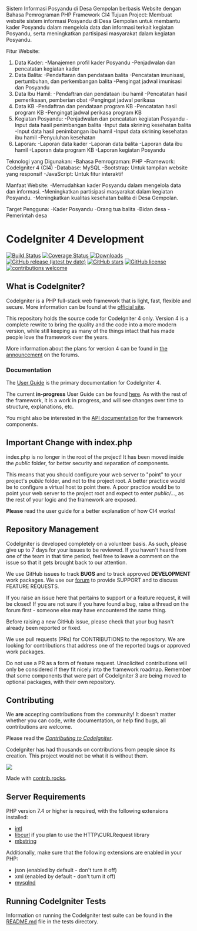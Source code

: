 Sistem Informasi Posyandu di Desa Gempolan berbasis Website dengan Bahasa Pemrograman PHP Framework CI4
Tujuan Project:
Membuat website sistem informasi Posyandu di Desa Gempolan untuk membantu kader Posyandu dalam mengelola data dan informasi terkait kegiatan Posyandu, serta meningkatkan partisipasi masyarakat dalam kegiatan Posyandu.

Fitur Website:
1. Data Kader:
-Manajemen profil kader Posyandu
-Penjadwalan dan pencatatan kegiatan kader
2. Data Balita:
-Pendaftaran dan pendataan balita
-Pencatatan imunisasi, pertumbuhan, dan perkembangan balita
-Pengingat jadwal imunisasi dan Posyandu
3. Data Ibu Hamil:
-Pendaftran dan pendataan ibu hamil
-Pencatatan hasil pemeriksaan, pemberian obat 
-Pengingat jadwal perikasa
4. Data KB
-Pendaftran dan pendataan program KB
-Pencatatan hasil program KB 
-Pengingat jadwal perikasa program KB
5. Kegiatan Posyandu:
-Penjadwalan dan pencatatan kegiatan Posyandu
-Input data hasil penimbangan balita
-Input data skrining kesehatan balita
-Input data hasil penimbangan ibu hamil
-Input data skrining kesehatan ibu hamil
-Penyuluhan kesehatan
6. Laporan:
-Laporan data kader
-Laporan data balita
-Laporan data ibu hamil
-Laporan data program KB
-Laporan kegiatan Posyandu

Teknologi yang Digunakan:
-Bahasa Pemrograman: PHP
-Framework: CodeIgniter 4 (CI4)
-Database: MySQL
-Bootstrap: Untuk tampilan website yang responsif
-JavaScript: Untuk fitur interaktif

Manfaat Website:
-Memudahkan kader Posyandu dalam mengelola data dan informasi.
-Meningkatkan partisipasi masyarakat dalam kegiatan Posyandu.
-Meningkatkan kualitas kesehatan balita di Desa Gempolan.

Target Pengguna:
-Kader Posyandu
-Orang tua balita
-Bidan desa
-Pemerintah desa


# CodeIgniter 4 Development

[![Build Status](https://github.com/codeigniter4/CodeIgniter4/workflows/PHPUnit/badge.svg)](https://github.com/codeigniter4/CodeIgniter4/actions?query=workflow%3A%22PHPUnit%22)
[![Coverage Status](https://coveralls.io/repos/github/codeigniter4/CodeIgniter4/badge.svg?branch=develop)](https://coveralls.io/github/codeigniter4/CodeIgniter4?branch=develop)
[![Downloads](https://poser.pugx.org/codeigniter4/framework/downloads)](https://packagist.org/packages/codeigniter4/framework)
[![GitHub release (latest by date)](https://img.shields.io/github/v/release/codeigniter4/CodeIgniter4)](https://packagist.org/packages/codeigniter4/framework)
[![GitHub stars](https://img.shields.io/github/stars/codeigniter4/CodeIgniter4)](https://packagist.org/packages/codeigniter4/framework)
[![GitHub license](https://img.shields.io/github/license/codeigniter4/CodeIgniter4)](https://github.com/codeigniter4/CodeIgniter4/blob/develop/LICENSE)
[![contributions welcome](https://img.shields.io/badge/contributions-welcome-brightgreen.svg?style=flat)](https://github.com/codeigniter4/CodeIgniter4/pulls)
<br>

## What is CodeIgniter?

CodeIgniter is a PHP full-stack web framework that is light, fast, flexible and secure.
More information can be found at the [official site](http://codeigniter.com).

This repository holds the source code for CodeIgniter 4 only.
Version 4 is a complete rewrite to bring the quality and the code into a more modern version,
while still keeping as many of the things intact that has made people love the framework over the years.

More information about the plans for version 4 can be found in [the announcement](http://forum.codeigniter.com/thread-62615.html) on the forums.

### Documentation

The [User Guide](https://codeigniter4.github.io/userguide/) is the primary documentation for CodeIgniter 4.

The current **in-progress** User Guide can be found [here](https://codeigniter4.github.io/CodeIgniter4/).
As with the rest of the framework, it is a work in progress, and will see changes over time to structure, explanations, etc.

You might also be interested in the [API documentation](https://codeigniter4.github.io/api/) for the framework components.

## Important Change with index.php

index.php is no longer in the root of the project! It has been moved inside the *public* folder,
for better security and separation of components.

This means that you should configure your web server to "point" to your project's *public* folder, and
not to the project root. A better practice would be to configure a virtual host to point there. A poor practice would be to point your web server to the project root and expect to enter *public/...*, as the rest of your logic and the
framework are exposed.

**Please** read the user guide for a better explanation of how CI4 works!

## Repository Management

CodeIgniter is developed completely on a volunteer basis. As such, please give up to 7 days
for your issues to be reviewed. If you haven't heard from one of the team in that time period,
feel free to leave a comment on the issue so that it gets brought back to our attention.

We use GitHub issues to track **BUGS** and to track approved **DEVELOPMENT** work packages.
We use our [forum](http://forum.codeigniter.com) to provide SUPPORT and to discuss
FEATURE REQUESTS.

If you raise an issue here that pertains to support or a feature request, it will
be closed! If you are not sure if you have found a bug, raise a thread on the forum first -
someone else may have encountered the same thing.

Before raising a new GitHub issue, please check that your bug hasn't already
been reported or fixed.

We use pull requests (PRs) for CONTRIBUTIONS to the repository.
We are looking for contributions that address one of the reported bugs or
approved work packages.

Do not use a PR as a form of feature request.
Unsolicited contributions will only be considered if they fit nicely
into the framework roadmap.
Remember that some components that were part of CodeIgniter 3 are being moved
to optional packages, with their own repository.

## Contributing

We **are** accepting contributions from the community! It doesn't matter whether you can code, write documentation, or help find bugs, 
all contributions are welcome. 

Please read the [*Contributing to CodeIgniter*](https://github.com/codeigniter4/CodeIgniter4/blob/develop/contributing/README.md).

CodeIgniter has had thousands on contributions from people since its creation. This project would not be what it is without them. 

<a href="https://github.com/codeigniter4/CodeIgniter4/graphs/contributors">
  <img src="https://contrib.rocks/image?repo=codeigniter4/CodeIgniter4" />
</a>

Made with [contrib.rocks](https://contrib.rocks).

## Server Requirements

PHP version 7.4 or higher is required, with the following extensions installed:


- [intl](http://php.net/manual/en/intl.requirements.php)
- [libcurl](http://php.net/manual/en/curl.requirements.php) if you plan to use the HTTP\CURLRequest library
- [mbstring](http://php.net/manual/en/mbstring.installation.php)

Additionally, make sure that the following extensions are enabled in your PHP:

- json (enabled by default - don't turn it off)
- xml (enabled by default - don't turn it off)
- [mysqlnd](http://php.net/manual/en/mysqlnd.install.php)

## Running CodeIgniter Tests

Information on running the CodeIgniter test suite can be found in the [README.md](tests/README.md) file in the tests directory.
